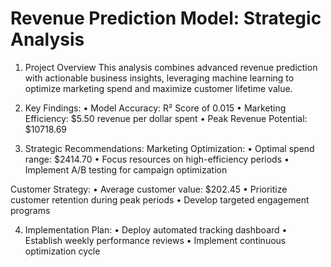 Revenue Prediction Model: Strategic Analysis
==================================================

1. Project Overview
This analysis combines advanced revenue prediction with actionable business insights,
leveraging machine learning to optimize marketing spend and maximize customer lifetime value.

2. Key Findings:
• Model Accuracy: R² Score of 0.015
• Marketing Efficiency: $5.50 revenue per dollar spent
• Peak Revenue Potential: $10718.69

3. Strategic Recommendations:
Marketing Optimization:
• Optimal spend range: $2414.70
• Focus resources on high-efficiency periods
• Implement A/B testing for campaign optimization

Customer Strategy:
• Average customer value: $202.45
• Prioritize customer retention during peak periods
• Develop targeted engagement programs

4. Implementation Plan:
• Deploy automated tracking dashboard
• Establish weekly performance reviews
• Implement continuous optimization cycle
